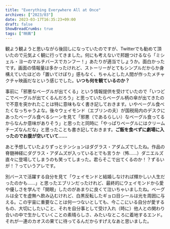 ```yaml
---
title: "Everything Everywhere All at Once"
archives: ["2023/03"]
date: 2023-03-17T16:35:23+09:00
draft: false
ShowBreadCrumbs: true
tags: ["映画"]
---
```


観よう観ようと思いながら後回しになっていたのですが、Twitterでも勧めて頂いたので元気よく観に行ってきました。何にも考えないで邦題つけるなら「ミシェル・ヨーのマルチバースでカンフー！」あたりが適当でしょうか。面白かったです。画面の情報量は多かったけれど、ストーリーがとてもシンプルだからか身構えていたほどの「置いてけぼり」感もなく、ちゃんとした人間が作ったメチャクチャ映画だなという感じでした。**いつも何を観ているのか？**

事前に「邪悪なベーグルが出てくる」という情報提供を受けていたので「いつどこでベーグルが出てくるんだろう」と思っていたらベーグル柄の傘が出てきたので不意を突かれたことは特に意味もなく書き記しておきます。いやベーグル食べたくなっちゃうよな。後々ウェイモンド（エブリンの夫）が国税局内のデスクにあったベーグル食べるシーンを見て「邪悪（であるらしい）なベーグル食ってるからなんか意味がありそう」と思ったと同時に「やっぱりベーグルにはクリームチーズなんだな」と思ったことも書き記しておきます。**ご飯を食べずに劇場に入ったのでお腹が空いていて……**

あと予想していたよりずっとテンションはダグラス・アダムズでしたね。作品の脊髄神経にダグラス・アダムズが入っているとでも言うか（怖……）ダニエルズ直々に登場してしまうのも笑ってしまった。君らそこで出てくるのか！？ずるいが！？っていうアレです。

別バースで活躍する自分を見て「ウェイモンドと結婚しなければ輝かしい人生だったのかも……」と思ったエブリンだったけれど、最終的にウェイモンドから愛や優しさを学んで「開眼」したのがあまりに良くて泣いちゃいましたね。ベーグルは全てを虚無へ飲み込むけれど、白黒反転したギョロ目シールは光を周囲に与える。この宇宙に重要なことは何一つないとしても、今ここにいる自分が愛するもの、大切にしたいこと、それを自分事として受け入れ（時に）他人との関わり合いの中で生かしていくことの素晴らしさ、みたいなところに着地するエンド。それが一連のカオスの果てに待ってるんだからすげえなあと思いました。
